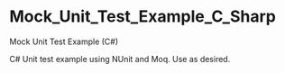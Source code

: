 # Mock_Unit_Test_Example_C_Sharp
Mock Unit Test Example (C#)

C# Unit test example using NUnit and Moq. Use as desired.
